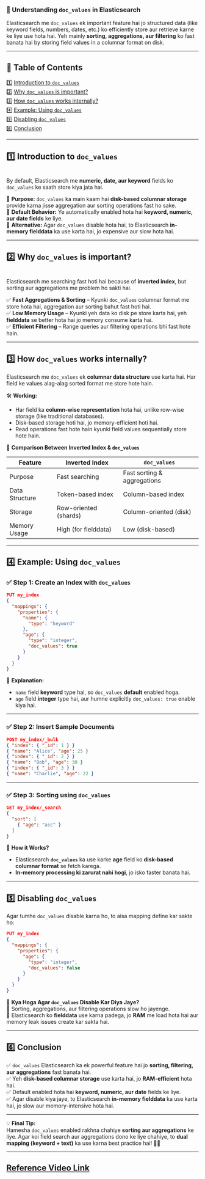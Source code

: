 ### 📌 Understanding `doc_values` in Elasticsearch  

Elasticsearch me `doc_values` ek important feature hai jo structured data (like keyword fields, numbers, dates, etc.) ko efficiently store aur retrieve karne ke liye use hota hai. Yeh mainly **sorting, aggregations, aur filtering** ko fast banata hai by storing field values in a columnar format on disk.  

---

## 📑 **Table of Contents**  

1️⃣ [Introduction to `doc_values`](#introduction-to-doc_values)  
2️⃣ [Why `doc_values` is important?](#why-doc_values-is-important)  
3️⃣ [How `doc_values` works internally?](#how-doc_values-works-internally)  
4️⃣ [Example: Using `doc_values`](#example-using-doc_values)  
5️⃣ [Disabling `doc_values`](#disabling-doc_values)  
6️⃣ [Conclusion](#conclusion)  

---

## 1️⃣ **Introduction to `doc_values`**  
<a id="introduction-to-doc_values"></a>  
By default, Elasticsearch me **numeric, date, aur keyword** fields ko `doc_values` ke saath store kiya jata hai.  

🔹 **Purpose:** `doc_values` ka main kaam hai **disk-based columnar storage** provide karna jisse aggregation aur sorting operations fast ho sake.  
🔹 **Default Behavior:** Ye automatically enabled hota hai **keyword, numeric, aur date fields** ke liye.  
🔹 **Alternative:** Agar `doc_values` disable hota hai, to Elasticsearch **in-memory fielddata** ka use karta hai, jo expensive aur slow hota hai.  

---

## 2️⃣ **Why `doc_values` is important?**  
<a id="why-doc_values-is-important"></a>  
Elasticsearch me searching fast hoti hai because of **inverted index**, but sorting aur aggregations me problem ho sakti hai.  

✅ **Fast Aggregations & Sorting** – Kyunki `doc_values` columnar format me store hota hai, aggregation aur sorting bahut fast hoti hai.  
✅ **Low Memory Usage** – Kyunki yeh data ko disk pe store karta hai, yeh **fielddata** se better hota hai jo memory consume karta hai.  
✅ **Efficient Filtering** – Range queries aur filtering operations bhi fast hote hain.  

---

## 3️⃣ **How `doc_values` works internally?**  
<a id="how-doc_values-works-internally"></a>  

Elasticsearch me `doc_values` ek **columnar data structure** use karta hai. Har field ke values alag-alag sorted format me store hote hain.  

🛠 **Working:**  
- Har field ka **column-wise representation** hota hai, unlike row-wise storage (like traditional databases).  
- Disk-based storage hoti hai, jo memory-efficient hoti hai.  
- Read operations fast hote hain kyunki field values sequentially store hote hain.  

📌 **Comparison Between Inverted Index & `doc_values`**  

| Feature               | Inverted Index         | `doc_values`          |
|----------------------|----------------------|----------------------|
| Purpose             | Fast searching       | Fast sorting & aggregations |
| Data Structure      | Token-based index    | Column-based index  |
| Storage            | Row-oriented (shards) | Column-oriented (disk) |
| Memory Usage       | High (for fielddata) | Low (disk-based) |

---

## 4️⃣ **Example: Using `doc_values`**  
<a id="example-using-doc_values"></a>  

### ✅ **Step 1: Create an Index with `doc_values`**  

```json
PUT my_index
{
  "mappings": {
    "properties": {
      "name": {
        "type": "keyword"
      },
      "age": {
        "type": "integer",
        "doc_values": true
      }
    }
  }
}
```

📝 **Explanation:**  
- `name` field **keyword** type hai, so `doc_values` **default** enabled hoga.  
- `age` field **integer** type hai, aur humne explicitly `doc_values: true` enable kiya hai.  

---

### ✅ **Step 2: Insert Sample Documents**  

```json
POST my_index/_bulk
{ "index": { "_id": 1 } }
{ "name": "Alice", "age": 25 }
{ "index": { "_id": 2 } }
{ "name": "Bob", "age": 30 }
{ "index": { "_id": 3 } }
{ "name": "Charlie", "age": 22 }
```

---

### ✅ **Step 3: Sorting using `doc_values`**  

```json
GET my_index/_search
{
  "sort": [
    { "age": "asc" }
  ]
}
```

📝 **How it Works?**  
- Elasticsearch **`doc_values`** ka use karke **age** field ko **disk-based columnar format** se fetch karega.  
- **In-memory processing ki zarurat nahi hogi**, jo isko faster banata hai.  

---

## 5️⃣ **Disabling `doc_values`**  
<a id="disabling-doc_values"></a>  

Agar tumhe `doc_values` disable karna ho, to aisa mapping define kar sakte ho:  

```json
PUT my_index
{
  "mappings": {
    "properties": {
      "age": {
        "type": "integer",
        "doc_values": false
      }
    }
  }
}
```

📌 **Kya Hoga Agar `doc_values` Disable Kar Diya Jaye?**  
🚫 Sorting, aggregations, aur filtering operations slow ho jayenge.  
🚫 Elasticsearch ko **fielddata** use karna padega, jo **RAM** me load hota hai aur memory leak issues create kar sakta hai.  

---

## 6️⃣ **Conclusion**  
<a id="conclusion"></a>  

✅ `doc_values` Elasticsearch ka ek powerful feature hai jo **sorting, filtering, aur aggregations** fast banata hai.  
✅ Yeh **disk-based columnar storage** use karta hai, jo **RAM-efficient** hota hai.  
✅ Default enabled hota hai **keyword, numeric, aur date** fields ke liye.  
✅ Agar disable kiya jaye, to Elasticsearch **in-memory fielddata** ka use karta hai, jo slow aur memory-intensive hota hai.  

---

💡 **Final Tip:**  
Hamesha `doc_values` enabled rakhna chahiye **sorting aur aggregations** ke liye. Agar koi field search aur aggregations dono ke liye chahiye, to **dual mapping (keyword + text)** ka use karna best practice hai! 🚀🔥

---
[Reference Video Link](https://youtu.be/6PmR0OnC9Q4?si=HT6OABBUZSvDnJxM)
---